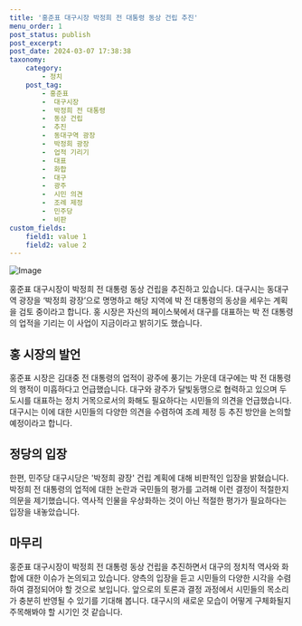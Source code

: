 ```yaml
---
title: '홍준표 대구시장 박정희 전 대통령 동상 건립 추진'
menu_order: 1
post_status: publish
post_excerpt: 
post_date: 2024-03-07 17:38:38
taxonomy:
    category:
        - 정치
    post_tag:
        - 홍준표
        -  대구시장
        -  박정희 전 대통령
        -  동상 건립
        -  추진
        -  동대구역 광장
        -  박정희 광장
        -  업적 기리기
        -  대표
        -  화합
        -  대구
        -  광주
        -  시민 의견
        -  조례 제정
        -  민주당
        -  비판
custom_fields:
    field1: value 1
    field2: value 2
---
```


![Image](https://imgnews.pstatic.net/image/081/2024/03/05/0003434797_001_20240305095301151.jpg?type=w647)

홍준표 대구시장이 박정희 전 대통령 동상 건립을 추진하고 있습니다. 대구시는 동대구역 광장을 ‘박정희 광장’으로 명명하고 해당 지역에 박 전 대통령의 동상을 세우는 계획을 검토 중이라고 합니다. 홍 시장은 자신의 페이스북에서 대구를 대표하는 박 전 대통령의 업적을 기리는 이 사업이 지금이라고 밝히기도 했습니다.
## 홍 시장의 발언
홍준표 시장은 김대중 전 대통령의 업적이 광주에 풍기는 가운데 대구에는 박 전 대통령의 행적이 미흡하다고 언급했습니다. 대구와 광주가 달빛동맹으로 협력하고 있으며 두 도시를 대표하는 정치 거목으로서의 화해도 필요하다는 시민들의 의견을 언급했습니다. 대구시는 이에 대한 시민들의 다양한 의견을 수렴하여 조례 제정 등 추진 방안을 논의할 예정이라고 합니다.
## 정당의 입장
한편, 민주당 대구시당은 '박정희 광장' 건립 계획에 대해 비판적인 입장을 밝혔습니다. 박정희 전 대통령의 업적에 대한 논란과 국민들의 평가를 고려해 이런 결정이 적절한지 의문을 제기했습니다. 역사적 인물을 우상화하는 것이 아닌 적절한 평가가 필요하다는 입장을 내놓았습니다.
## 마무리
홍준표 대구시장이 박정희 전 대통령 동상 건립을 추진하면서 대구의 정치적 역사와 화합에 대한 이슈가 논의되고 있습니다. 양측의 입장을 듣고 시민들의 다양한 시각을 수렴하여 결정되어야 할 것으로 보입니다. 앞으로의 토론과 결정 과정에서 시민들의 목소리가 충분히 반영될 수 있기를 기대해 봅니다. 대구시의 새로운 모습이 어떻게 구체화될지 주목해봐야 할 시기인 것 같습니다.
